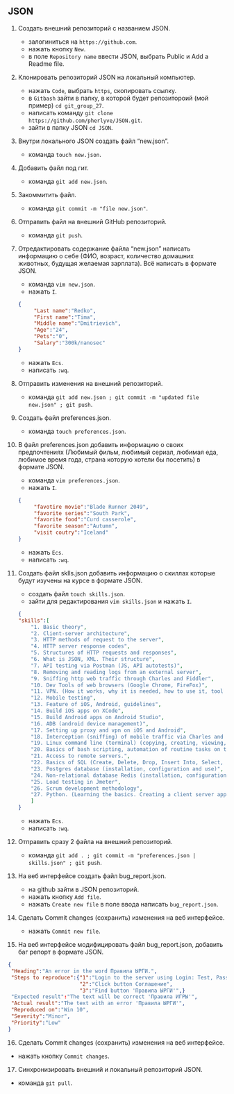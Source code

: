 ## JSON

1. Создать внешний репозиторий c названием JSON.
    * залогиниться на `https://github.com`.
    * нажать кнопку `New`.
    * в поле `Repository name` ввести JSON, выбрать Public и Add a Readme file.
2. Клонировать репозиторий JSON на локальный компьютер.
    * нажать `Code`, выбрать `https`, скопировать ссылку.
    * в `Gitbash` зайти в папку, в которой будет репозитороий (мой пример) `cd git_group_27`.
    * написать команду `git clone https://github.com/pherlyve/JSON.git`.
    * зайти в папку JSON `cd JSON`.
3. Внутри локального JSON создать файл “new.json”.
    * команда `touch new.json`.
4. Добавить файл под гит.
    * команда `git add new.json`.
5. Закоммитить файл.
    * команда `git commit -m "file new.json"`.
6. Отправить файл на внешний GitHub репозиторий.
    * команда `git push`.
7. Отредактировать содержание файла “new.json” написать информацию о себе (ФИО, возраст, количество домашних животных, будущая желаемая зарплата). Всё написать в формате JSON.
    * команда `vim new.json`.
    * нажать `I`.
	```json
	{
         "Last name":"Redko",
         "First name":"Tima",
         "Middle name":"Dmitrievich",
         "Age":"24",
         "Pets":"0",
         "Salary":"300k/nanosec"
	}
	```
    * нажать `Ecs`.
    * написать `:wq`.
8. Отправить изменения на внешний репозиторий.
    * команда `git add new.json ; git commit -m "updated file new.json" ; git push`.
9. Создать файл preferences.json.
    * команда `touch preferences.json`.
10. В файл preferences.json добавить информацию о своих предпочтениях (Любимый фильм, любимый сериал, любимая еда, любимое время года, страна которую хотели бы посетить) в формате JSON.
    * команда `vim preferences.json`.
    * нажать `I`.
	```json
	{
         "favotire movie":"Blade Runner 2049",
         "favorite series":"South Park",
         "favorite food":"Curd casserole",
         "favorite season":"Autumn",
         "visit coutry":"Iceland"
	}
	```
    * нажать `Ecs`.
    * написать `:wq`.

11. Создать файл sklls.json добавить информацию о скиллах которые будут изучены на курсе в формате JSON.
    * создать файл `touch skills.json`.
    * зайти для редактирования `vim skills.json` и нажать `I`.
	```json
	{
	"skills":[
		"1. Basic theory",
		"2. Client-server architecture",
		"3. HTTP methods of request to the server",
		"4. HTTP server response codes",
		"5. Structures of HTTP requests and responses",
		"6. What is JSON, XML. Their structure",
		"7. API testing via Postman (JS, API autotests)",
		"8. Removing and reading logs from an external server",
		"9. Sniffing http web traffic through Charles and Fiddler",
		"10. Dev Tools of web browsers (Google Chrome, FireFox)",
		"11. VPN. (How it works, why it is needed, how to use it, tool options)",
		"12. Mobile testing",
		"13. Feature of iOS, Android, guidelines",
		"14. Build iOS apps on XCode",
		"15. Build Android apps on Android Studio",
		"16. ADB (android device management)",
		"17. Setting up proxy and vpn on iOS and Android",
		"18. Interception (sniffing) of mobile traffic via Charles and Fiddler on iOS and Android",
		"19. Linux command line (terminal) (copying, creating, viewing, moving files on servers without a graphical interface)",
		"20. Basics of bash scripting, automation of routine tasks on the server.",
		"21. Access to remote servers.",
		"22. Basics of SQL (Create, Delete, Drop, Insert Into, Select, From, Where, Join)",
		"23. Postgres database (installation, configuration and use)",
		"24. Non-relational database Redis (installation, configuration and use)",
		"25. Load testing in Jmeter",
		"26. Scrum development methodology",
		"27. Python. (Learning the basics. Creating a client server application)"
		]
	}
	```
    * нажать `Ecs`.
    * написать `:wq`.
12. Отправить сразу 2 файла на внешний репозиторий.
    * команда `git add . ; git commit -m "preferences.json | skills.json" ; git push`.
13. На веб интерфейсе создать файл bug_report.json.
    * на github зайти в JSON репозиторий.
    * нажать кнопку `Add file`.
    * нажать `Create new file` в поле ввода написать `bug_report.json`.
14. Сделать Commit changes (сохранить) изменения на веб интерфейсе.
    * нажать `Commit new file`.
15. На веб интерфейсе модифицировать файл bug_report.json, добавить баг репорт в формате JSON.
```json
{
 "Heading":"An error in the word Правила ЫРГИ.",
 "Steps to reproduce":{"1":"Login to the server using Login: Test, Password: Test",
                       "2":"Click button Соглашение",
                       "3":"Find button 'Правила ЫРГИ'",}
 "Expected result":"The text will be correct 'Правила ИГРЫ'",
 "Actual result":"The text with an error 'Правила ЫРГИ'",
 "Reproduced on":"Win 10",
 "Severity":"Minor",
 "Priority":"Low"
}
```
16. Сделать Commit changes (сохранить) изменения на веб интерфейсе.
   * нажать кнопку `Commit changes`.
17. Синхронизировать внешний и локальный репозиторий JSON.
   * команда `git pull`.

